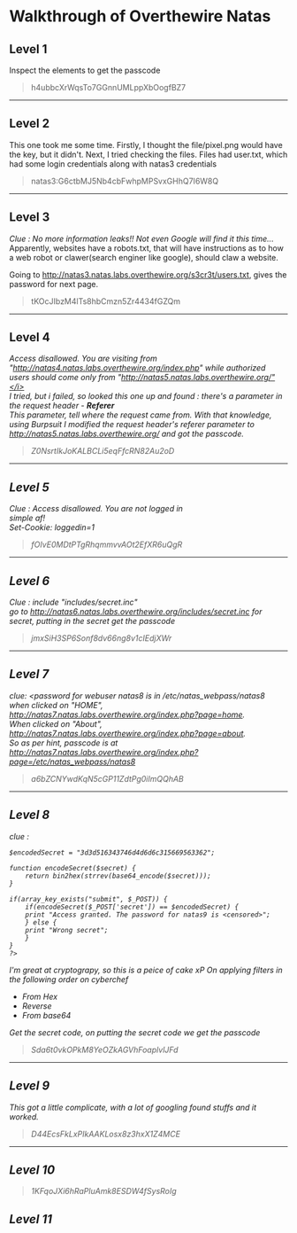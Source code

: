 # Walkthrough of Overthewire Natas

## Level 1 

Inspect the elements to get the passcode 

> h4ubbcXrWqsTo7GGnnUMLppXbOogfBZ7 
****

## Level 2

This one took me some time. Firstly, I thought the file/pixel.png would have the key, but it didn't. Next, I tried checking the files. Files had user.txt, which had some login credentials along with natas3 credentials
> natas3:G6ctbMJ5Nb4cbFwhpMPSvxGHhQ7I6W8Q
****
## Level 3
<i> Clue : No more information leaks!! Not even Google will find it this time...</i><br>
Apparently, websites have a robots.txt, that will have instructions as to how a web robot or clawer(search enginer like google), should claw a website. 

Going to http://natas3.natas.labs.overthewire.org/s3cr3t/users.txt, gives the password for next page.

> tKOcJIbzM4lTs8hbCmzn5Zr4434fGZQm

****
## Level 4

<i>Access disallowed. You are visiting from "http://natas4.natas.labs.overthewire.org/index.php" while authorized users should come only from "http://natas5.natas.labs.overthewire.org/"</i> <br>
I tried, but i failed, so looked this one up and found : there's a parameter in the request header - <b> Referer </b> <br>
This parameter, tell where the request came from.
With that knowledge, using Burpsuit I modified the request header's referer parameter to http://natas5.natas.labs.overthewire.org/ and got the passcode.
> Z0NsrtIkJoKALBCLi5eqFfcRN82Au2oD

***
## Level 5
Clue : <i> Access disallowed. You are not logged in</i><br>
simple af! <br>
Set-Cookie: loggedin=1

> fOIvE0MDtPTgRhqmmvvAOt2EfXR6uQgR

***
## Level 6
Clue : <i> include "includes/secret.inc"</i><br>
go to http://natas6.natas.labs.overthewire.org/includes/secret.inc for secret, putting in the secret get the passcode
> jmxSiH3SP6Sonf8dv66ng8v1cIEdjXWr
***

## Level 7 
clue: <i><password for webuser natas8 is in /etc/natas_webpass/natas8 </i><br>
when clicked on "HOME", http://natas7.natas.labs.overthewire.org/index.php?page=home. <br>
When clicked on "About", http://natas7.natas.labs.overthewire.org/index.php?page=about. <br>
So as per hint, passcode is at http://natas7.natas.labs.overthewire.org/index.php?page=/etc/natas_webpass/natas8
> a6bZCNYwdKqN5cGP11ZdtPg0iImQQhAB

***

## Level 8
clue : 
```
$encodedSecret = "3d3d516343746d4d6d6c315669563362";

function encodeSecret($secret) {
    return bin2hex(strrev(base64_encode($secret)));
}

if(array_key_exists("submit", $_POST)) {
    if(encodeSecret($_POST['secret']) == $encodedSecret) {
    print "Access granted. The password for natas9 is <censored>";
    } else {
    print "Wrong secret";
    }
}
?>
```
I'm great at cryptograpy, so this is a peice of cake xP
On applying filters in the following order on cyberchef <br>
* From Hex
* Reverse
* From base64

Get the secret code, on putting the secret code we get the passcode
> Sda6t0vkOPkM8YeOZkAGVhFoaplvlJFd
***

## Level 9
This got a little complicate, with a lot of googling found stuffs and it worked.
> D44EcsFkLxPIkAAKLosx8z3hxX1Z4MCE
***
## Level 10
> 1KFqoJXi6hRaPluAmk8ESDW4fSysRoIg

## Level 11
